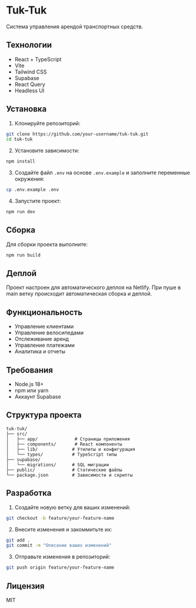 # Tuk-Tuk

Система управления арендой транспортных средств.

## Технологии

- React + TypeScript
- Vite
- Tailwind CSS
- Supabase
- React Query
- Headless UI

## Установка

1. Клонируйте репозиторий:
```bash
git clone https://github.com/your-username/tuk-tuk.git
cd tuk-tuk
```

2. Установите зависимости:
```bash
npm install
```

3. Создайте файл `.env` на основе `.env.example` и заполните переменные окружения:
```bash
cp .env.example .env
```

4. Запустите проект:
```bash
npm run dev
```

## Сборка

Для сборки проекта выполните:
```bash
npm run build
```

## Деплой

Проект настроен для автоматического деплоя на Netlify. При пуше в main ветку происходит автоматическая сборка и деплой.

## Функциональность

- Управление клиентами
- Управление велосипедами
- Отслеживание аренд
- Управление платежами
- Аналитика и отчеты

## Требования

- Node.js 18+
- npm или yarn
- Аккаунт Supabase

## Структура проекта

```
tuk-tuk/
├── src/
│   ├── app/              # Страницы приложения
│   ├── components/       # React компоненты
│   ├── lib/             # Утилиты и конфигурация
│   └── types/           # TypeScript типы
├── supabase/
│   └── migrations/      # SQL миграции
├── public/              # Статические файлы
└── package.json         # Зависимости и скрипты
```

## Разработка

1. Создайте новую ветку для ваших изменений:
```bash
git checkout -b feature/your-feature-name
```

2. Внесите изменения и закоммитьте их:
```bash
git add .
git commit -m "Описание ваших изменений"
```

3. Отправьте изменения в репозиторий:
```bash
git push origin feature/your-feature-name
```

## Лицензия

MIT
